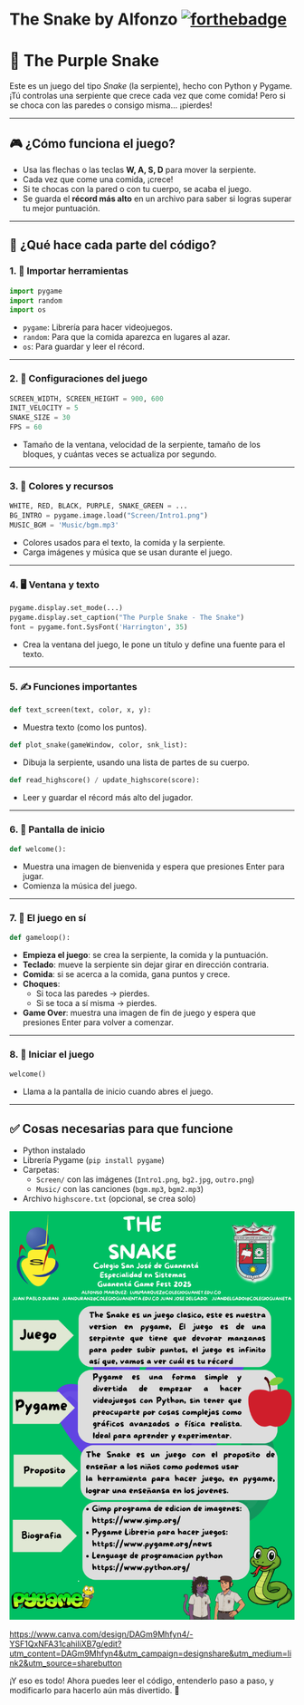 # The Snake by Alfonzo [![forthebadge](https://forthebadge.com/images/badges/made-with-python.svg)](https://forthebadge.com)





# 🐍 The Purple Snake

Este es un juego del tipo *Snake* (la serpiente), hecho con Python y Pygame. ¡Tú controlas una serpiente que crece cada vez que come comida! Pero si se choca con las paredes o consigo misma... ¡pierdes!

---

## 🎮 ¿Cómo funciona el juego?

- Usa las flechas o las teclas **W, A, S, D** para mover la serpiente.
- Cada vez que come una comida, ¡crece!
- Si te chocas con la pared o con tu cuerpo, se acaba el juego.
- Se guarda el **récord más alto** en un archivo para saber si logras superar tu mejor puntuación.

---

## 🧠 ¿Qué hace cada parte del código?

### 1. 🔧 Importar herramientas

```python
import pygame
import random
import os
```

- `pygame`: Librería para hacer videojuegos.
- `random`: Para que la comida aparezca en lugares al azar.
- `os`: Para guardar y leer el récord.

---

### 2. 📏 Configuraciones del juego

```python
SCREEN_WIDTH, SCREEN_HEIGHT = 900, 600
INIT_VELOCITY = 5
SNAKE_SIZE = 30
FPS = 60
```

- Tamaño de la ventana, velocidad de la serpiente, tamaño de los bloques, y cuántas veces se actualiza por segundo.

---

### 3. 🎨 Colores y recursos

```python
WHITE, RED, BLACK, PURPLE, SNAKE_GREEN = ...
BG_INTRO = pygame.image.load("Screen/Intro1.png")
MUSIC_BGM = 'Music/bgm.mp3'
```

- Colores usados para el texto, la comida y la serpiente.
- Carga imágenes y música que se usan durante el juego.

---

### 4. 🖥️ Ventana y texto

```python
pygame.display.set_mode(...)
pygame.display.set_caption("The Purple Snake - The Snake")
font = pygame.font.SysFont('Harrington', 35)
```

- Crea la ventana del juego, le pone un título y define una fuente para el texto.

---

### 5. ✍️ Funciones importantes

```python
def text_screen(text, color, x, y):
```

- Muestra texto (como los puntos).

```python
def plot_snake(gameWindow, color, snk_list):
```

- Dibuja la serpiente, usando una lista de partes de su cuerpo.

```python
def read_highscore() / update_highscore(score):
```

- Leer y guardar el récord más alto del jugador.

---

### 6. 👋 Pantalla de inicio

```python
def welcome():
```

- Muestra una imagen de bienvenida y espera que presiones Enter para jugar.
- Comienza la música del juego.

---

### 7. 🐍 El juego en sí

```python
def gameloop():
```

- **Empieza el juego**: se crea la serpiente, la comida y la puntuación.
- **Teclado**: mueve la serpiente sin dejar girar en dirección contraria.
- **Comida**: si se acerca a la comida, gana puntos y crece.
- **Choques**:
  - Si toca las paredes → pierdes.
  - Si se toca a sí misma → pierdes.
- **Game Over**: muestra una imagen de fin de juego y espera que presiones Enter para volver a comenzar.

---

### 8. 🚀 Iniciar el juego

```python
welcome()
```

- Llama a la pantalla de inicio cuando abres el juego.

---

## ✅ Cosas necesarias para que funcione

- Python instalado
- Librería Pygame (`pip install pygame`)
- Carpetas:
  - `Screen/` con las imágenes (`Intro1.png`, `bg2.jpg`, `outro.png`)
  - `Music/` con las canciones (`bgm.mp3`, `bgm2.mp3`)
- Archivo `highscore.txt` (opcional, se crea solo)



![](./SN%20(5).png)


https://www.canva.com/design/DAGm9Mhfyn4/-YSF1QxNFA31cahiliXB7g/edit?utm_content=DAGm9Mhfyn4&utm_campaign=designshare&utm_medium=link2&utm_source=sharebutton

¡Y eso es todo! Ahora puedes leer el código, entenderlo paso a paso, y modificarlo para hacerlo aún más divertido. 🎉


